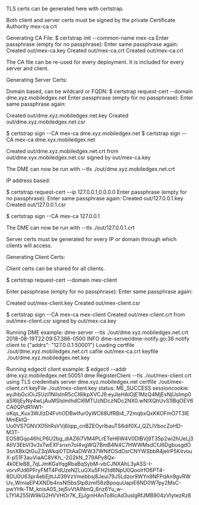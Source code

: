 TLS certs can be generated here with certstrap.

Both client and server certs must be signed by the private Certificate Authority mex-ca.crt

Generating CA File:
$ certstrap  init --common-name mex-ca
Enter passphrase (empty for no passphrase): 
<leave blank>
Enter same passphrase again: 
<leave blank>
Created out/mex-ca.key
Created out/mex-ca.crt
Created out/mex-ca.crl

The CA file can be re-used for every deployment.  It is included for every server and client.

Generating Server Certs:

Domain based, can be wildcard or FQDN:
$ certstrap request-cert --domain dme.xyz.mobiledgex.net
Enter passphrase (empty for no passphrase): 
<leave blank>
Enter same passphrase again: 
<leave blank>

Created out/dme.xyz.mobiledgex.net.key
Created out/dme.xyz.mobiledgex.net.csr

$ certstrap sign --CA mex-ca dme.xyz.mobiledgex.net
$ certstrap sign --CA mex-ca dme.xyx.mobiledgex.net

Created out/dme.xyz.mobiledgex.net.crt from out/dme.xyx.mobiledgex.net.csr signed by out/mex-ca.key

The DME can now be run with --tls ./out/dme.xyz.mobiledgex.net.crt

IP address based:

$ certstrap request-cert --ip 127.0.0.1,0.0.0.0
Enter passphrase (empty for no passphrase): 
<leave blank>
Enter same passphrase again: 
<leave blank>
Created out/127.0.0.1.key
Created out/127.0.0.1.csr

$ certstrap sign --CA mex-ca 127.0.0.1

The DME can now be run with --tls ./out/127.0.0.1.crt


Server certs must be generated for every IP or domain through which clients will access.

Generating Client Certs:

Client certs can be shared for all clients.

$ certstrap request-cert --domain mex-client

Enter passphrase (empty for no passphrase): 
<leave blank>
Enter same passphrase again: 
<leave blank>

Created out/mex-client.key
Created out/mex-client.csr

$ certstrap sign --CA mex-ca mex-client
Created out/mex-client.crt from out/mex-client.csr signed by out/mex-ca.key 


Running DME example:
dme-server   --tls ./out/dme.xyz.mobiledgex.net.crt
2018-08-19T22:09:57.386-0500    INFO    dme-server/dme-notify.go:36     notify client to        {"addrs": "127.0.0.1:50001"}
Loading certfile ./out/dme.xyz.mobiledgex.net.crt cafile out/mex-ca.crt keyfile ./out/dme.xyz.mobiledgex.net.key

Running edgectl client example:
$ edgectl --addr  dme.xyz.mobiledgex.net:50051 dme RegisterClient --tls ./out/mex-client.crt                        
using TLS credentials server dme.xyz.mobiledgex.net certfile ./out/mex-client.crt keyFile ./out/mex-client.key
status: ME_SUCCESS
sessioncookie: eyJhbGciOiJSUzI1NiIsInR5cCI6IkpXVCJ9.eyJleHAiOjE1MzQ4MjExNjUsImp0aSI6IjEyNy4wLjAuMSIsImlhdCI6MTUzNDczNDc2NX0.wNIXQhUvS1IBqOEV6CA0QPdR1iW1-oKqs_Kux3WJIzD4FvhODBwIfur0yWC68UfRBi4_72mqbxQxKKOFmO7T3IEMmEktQ-Uu0VS7GNVX05hRsVVj6iipp_cnBZEOyrlbauTS6dif0XJ_QZLIVbocZoHD-M3T-EO58Gqo46hLP6U2bg_diAZ6i7VM4PLrETeH6W4V0DlBVj9T35p2wi2hUeLj3AtlV3EbVl3v3xTwEXFsnxn7ol4vgWQ7BmB4N4C7HWWMsdCfJ6DgbusgdO3snXBkQtGuZ3qWkqi0TDtAaDWW37WNifOSdOsrCNYWSbbR4jelrP5KitvouX-p51F3auViaAC8VKh_-2G2kN_279APy8Qx-4k0EleB8_7qLJmKGaYqgRbaBqSybM-vbCJNXAhL3yASS-I-vorvPJd6PFryFMT4PdUzeNZLuGXu5FH2td6NpU0QooIrfO6PT4-8DU0U63pr4ebEjttJJI39VzVmebbsj8Jeui79J5Ldzor9WYn9NFPdAn9gvRWUv_WrniaEP4XNDb4nsNl5bsStp8zmI58zBpoquUapiE6ND0W7py2MsC-pwYHk-TM_knisA0S_tejSvVtAINmQ_6nz6Yu_w-L1YIA255IW9kG2HVVHOr7K_EjJgmHAnTo8IcAd3uslgRfJMB904zVIytezRz8


